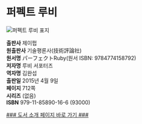   
# 퍼펙트 루비
  
 ![퍼펙트 루비 표지](http://image.yes24.com/momo/TopCate481/MidCate002/48018404.jpg)
  
**출판사** 제이펍  
**원출판사** 기술평론사(技術評論社)  
**원서명** パーフェクトRuby(원서 ISBN: 9784774158792)  
**저자명** 루비 서포터즈  
**역자명** 김완섭  
**출판일** 2015년 4월 9일  
**페이지** 712쪽  
**시리즈** (없음)  
**ISBN** 979-11-85890-16-6 (93000)  

[### 도서 소개 페이지 바로 가기 ###](http://jpub.tistory.com/484)  


